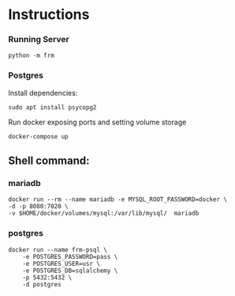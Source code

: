 # Instructions

### Running Server
```
python -m frm
```

### Postgres

Install  dependencies:
```
sudo apt install psycopg2
```
Run docker exposing ports and setting volume storage

``` shell
docker-compose up
```

## Shell command:

### mariadb
```
docker run --rm --name mariadb -e MYSQL_ROOT_PASSWORD=docker \
-d -p 8080:7020 \
-v $HOME/docker/volumes/mysql:/var/lib/mysql/  mariadb
```
### postgres
```
docker run --name frm-psql \
    -e POSTGRES_PASSWORD=pass \
    -e POSTGRES_USER=usr \
    -e POSTGRES_DB=sqlalchemy \
    -p 5432:5432 \
    -d postgres
```


